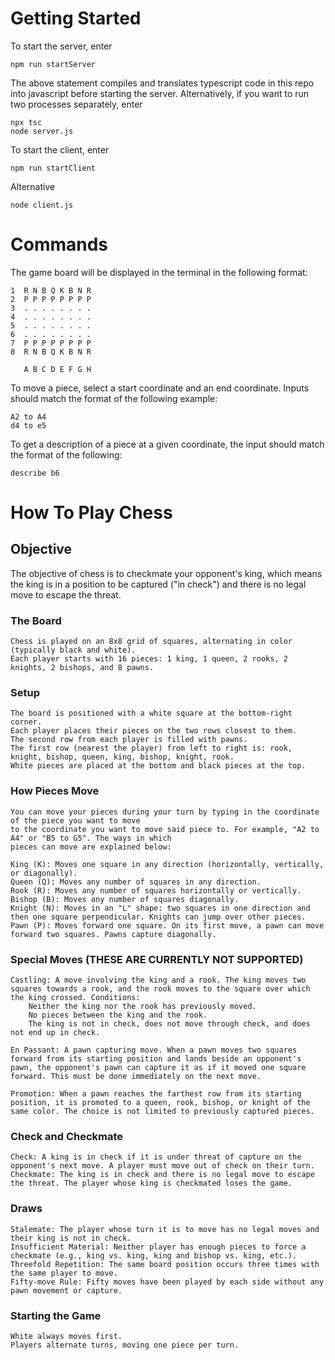 # Getting Started
To start the server, enter

    npm run startServer

The above statement compiles and translates typescript code in this repo into javascript before starting the server.
Alternatively, if you want to run two processes separately, enter

    npx tsc
    node server.js

To start the client, enter
    
    npm run startClient

Alternative
    
    node client.js

# Commands
The game board will be displayed in the terminal in the following format:

    1  R N B Q K B N R
    2  P P P P P P P P
    3  . . . . . . . .
    4  . . . . . . . .
    5  . . . . . . . .
    6  . . . . . . . .
    7  P P P P P P P P
    8  R N B Q K B N R

       A B C D E F G H

To move a piece, select a start coordinate and an end coordinate. Inputs should match the format of the following example:

    A2 to A4
    d4 to e5

To get a description of a piece at a given coordinate, the input should match the format of the following:

    describe b6
    
# How To Play Chess

## Objective

The objective of chess is to checkmate your opponent's king, which means the king is in a position to be captured ("in check") and there is no legal move to escape the threat.

### The Board

    Chess is played on an 8x8 grid of squares, alternating in color (typically black and white).
    Each player starts with 16 pieces: 1 king, 1 queen, 2 rooks, 2 knights, 2 bishops, and 8 pawns.

### Setup

    The board is positioned with a white square at the bottom-right corner.
    Each player places their pieces on the two rows closest to them.
    The second row from each player is filled with pawns.
    The first row (nearest the player) from left to right is: rook, knight, bishop, queen, king, bishop, knight, rook.
    White pieces are placed at the bottom and black pieces at the top.

### How Pieces Move

    You can move your pieces during your turn by typing in the coordinate of the piece you want to move
    to the coordinate you want to move said piece to. For example, "A2 to A4" or "B5 to G5". The ways in which 
    pieces can move are explained below:
    
    King (K): Moves one square in any direction (horizontally, vertically, or diagonally).
    Queen (Q): Moves any number of squares in any direction.
    Rook (R): Moves any number of squares horizontally or vertically.
    Bishop (B): Moves any number of squares diagonally.
    Knight (N): Moves in an "L" shape: two squares in one direction and then one square perpendicular. Knights can jump over other pieces.
    Pawn (P): Moves forward one square. On its first move, a pawn can move forward two squares. Pawns capture diagonally.

### Special Moves (THESE ARE CURRENTLY NOT SUPPORTED)

    Castling: A move involving the king and a rook. The king moves two squares towards a rook, and the rook moves to the square over which the king crossed. Conditions:
        Neither the king nor the rook has previously moved.
        No pieces between the king and the rook.
        The king is not in check, does not move through check, and does not end up in check.

    En Passant: A pawn capturing move. When a pawn moves two squares forward from its starting position and lands beside an opponent's pawn, the opponent's pawn can capture it as if it moved one square forward. This must be done immediately on the next move.

    Promotion: When a pawn reaches the farthest row from its starting position, it is promoted to a queen, rook, bishop, or knight of the same color. The choice is not limited to previously captured pieces.

### Check and Checkmate

    Check: A king is in check if it is under threat of capture on the opponent's next move. A player must move out of check on their turn.
    Checkmate: The king is in check and there is no legal move to escape the threat. The player whose king is checkmated loses the game.

### Draws

    Stalemate: The player whose turn it is to move has no legal moves and their king is not in check.
    Insufficient Material: Neither player has enough pieces to force a checkmate (e.g., king vs. king, king and bishop vs. king, etc.).
    Threefold Repetition: The same board position occurs three times with the same player to move.
    Fifty-move Rule: Fifty moves have been played by each side without any pawn movement or capture.

### Starting the Game

    White always moves first.
    Players alternate turns, moving one piece per turn.